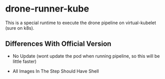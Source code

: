 # drone-runner-kube

This is a special runtime to execute the drone pipeline on virtual-kubelet (sure on k8s).

## Differences With Official Version

* No Update (wont update the pod when running pipeline, so this will be little faster)

* All Images In The Step Should Have Shell
